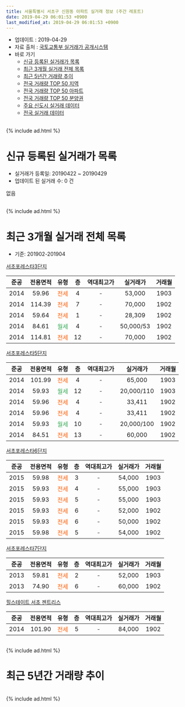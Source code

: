 ```yaml
---
title: 서울특별시 서초구 신원동 아파트 실거래 정보 (주간 레포트)
date: 2019-04-29 06:01:53 +0900
last_modified_at: 2019-04-29 06:01:53 +0900
---
```


* 업데이트 : 2019-04-29
* 자료 출처 : [국토교통부 실거래가 공개시스템](http://rt.molit.go.kr)
* 바로 가기
    * [신규 등록된 실거래가 목록](#신규-등록된-실거래가-목록)
    * [최근 3개월 실거래 전체 목록](#최근-3개월-실거래-전체-목록)
    * [최근 5년간 거래량 추이](#최근-5년간-거래량-추이)
    * [전국 거래량 TOP 50 지역](https://inasie.github.io/apt-trade-info/최근-3개월-전국에서-가장-거래가-많이-발생한-지역)
    * [전국 거래량 TOP 50 아파트](https://inasie.github.io/apt-trade-info/최근-3개월-전국에서-가장-거래가-많이-발생한-아파트)
    * [전국 거래량 TOP 50 분양권](https://inasie.github.io/apt-trade-info/최근-3개월-전국에서-가장-거래가-많이-발생한-분양권)
    * [주요 신도시 실거래 데이터](https://inasie.github.io/apt-trade-info/주요-신도시)
    * [전국 실거래 데이터](https://inasie.github.io/apt-trade-info/전국)
<br>
{% include ad.html %}
<br>

# 신규 등록된 실거래가 목록
* 실거래가 등록일: 20190422 ~ 20190429
* 업데이트 된 실거래 수: 0 건

없음

<br>
{% include ad.html %}
<br>

# 최근 3개월 실거래 전체 목록
* 기준: 201902-201904


[서초포레스타3단지](https://search.naver.com/search.naver?query=%EC%84%9C%EC%9A%B8%ED%8A%B9%EB%B3%84%EC%8B%9C+%EC%84%9C%EC%B4%88%EA%B5%AC+%EC%8B%A0%EC%9B%90%EB%8F%99+%EC%84%9C%EC%B4%88%ED%8F%AC%EB%A0%88%EC%8A%A4%ED%83%803%EB%8B%A8%EC%A7%80)

|준공|전용면적|유형|층|역대최고가|실거래가|거래월|
|:---:|:---:|:---:|:---:|:---:|:---:|:---:|
|2014|59.96|<span style="color:#ff5a00">전세</span>|4|<span style="color:#444444">-</span>|53,000|1903|
|2014|114.39|<span style="color:#ff5a00">전세</span>|7|<span style="color:#444444">-</span>|70,000|1902|
|2014|59.64|<span style="color:#ff5a00">전세</span>|1|<span style="color:#444444">-</span>|28,309|1902|
|2014|84.61|<span style="color:#34a853">월세</span>|4|<span style="color:#444444">-</span>|50,000/53|1902|
|2014|114.81|<span style="color:#ff5a00">전세</span>|12|<span style="color:#444444">-</span>|70,000|1902|

[서초포레스타5단지](https://search.naver.com/search.naver?query=%EC%84%9C%EC%9A%B8%ED%8A%B9%EB%B3%84%EC%8B%9C+%EC%84%9C%EC%B4%88%EA%B5%AC+%EC%8B%A0%EC%9B%90%EB%8F%99+%EC%84%9C%EC%B4%88%ED%8F%AC%EB%A0%88%EC%8A%A4%ED%83%805%EB%8B%A8%EC%A7%80)

|준공|전용면적|유형|층|역대최고가|실거래가|거래월|
|:---:|:---:|:---:|:---:|:---:|:---:|:---:|
|2014|101.99|<span style="color:#ff5a00">전세</span>|4|<span style="color:#444444">-</span>|65,000|1903|
|2014|59.93|<span style="color:#34a853">월세</span>|12|<span style="color:#444444">-</span>|20,000/110|1903|
|2014|59.96|<span style="color:#ff5a00">전세</span>|4|<span style="color:#444444">-</span>|33,411|1902|
|2014|59.96|<span style="color:#ff5a00">전세</span>|4|<span style="color:#444444">-</span>|33,411|1902|
|2014|59.93|<span style="color:#34a853">월세</span>|10|<span style="color:#444444">-</span>|20,000/100|1902|
|2014|84.51|<span style="color:#ff5a00">전세</span>|13|<span style="color:#444444">-</span>|60,000|1902|

[서초포레스타6단지](https://search.naver.com/search.naver?query=%EC%84%9C%EC%9A%B8%ED%8A%B9%EB%B3%84%EC%8B%9C+%EC%84%9C%EC%B4%88%EA%B5%AC+%EC%8B%A0%EC%9B%90%EB%8F%99+%EC%84%9C%EC%B4%88%ED%8F%AC%EB%A0%88%EC%8A%A4%ED%83%806%EB%8B%A8%EC%A7%80)

|준공|전용면적|유형|층|역대최고가|실거래가|거래월|
|:---:|:---:|:---:|:---:|:---:|:---:|:---:|
|2015|59.98|<span style="color:#ff5a00">전세</span>|3|<span style="color:#444444">-</span>|54,000|1903|
|2015|59.93|<span style="color:#ff5a00">전세</span>|4|<span style="color:#444444">-</span>|55,000|1903|
|2015|59.93|<span style="color:#ff5a00">전세</span>|5|<span style="color:#444444">-</span>|55,000|1903|
|2015|59.93|<span style="color:#ff5a00">전세</span>|6|<span style="color:#444444">-</span>|52,000|1902|
|2015|59.93|<span style="color:#ff5a00">전세</span>|6|<span style="color:#444444">-</span>|50,000|1902|
|2015|59.98|<span style="color:#ff5a00">전세</span>|5|<span style="color:#444444">-</span>|54,000|1902|

[서초포레스타7단지](https://search.naver.com/search.naver?query=%EC%84%9C%EC%9A%B8%ED%8A%B9%EB%B3%84%EC%8B%9C+%EC%84%9C%EC%B4%88%EA%B5%AC+%EC%8B%A0%EC%9B%90%EB%8F%99+%EC%84%9C%EC%B4%88%ED%8F%AC%EB%A0%88%EC%8A%A4%ED%83%807%EB%8B%A8%EC%A7%80)

|준공|전용면적|유형|층|역대최고가|실거래가|거래월|
|:---:|:---:|:---:|:---:|:---:|:---:|:---:|
|2013|59.81|<span style="color:#ff5a00">전세</span>|2|<span style="color:#444444">-</span>|52,000|1903|
|2013|74.90|<span style="color:#ff5a00">전세</span>|6|<span style="color:#444444">-</span>|60,000|1902|

[힐스테이트 서초 젠트리스](https://search.naver.com/search.naver?query=%EC%84%9C%EC%9A%B8%ED%8A%B9%EB%B3%84%EC%8B%9C+%EC%84%9C%EC%B4%88%EA%B5%AC+%EC%8B%A0%EC%9B%90%EB%8F%99+%ED%9E%90%EC%8A%A4%ED%85%8C%EC%9D%B4%ED%8A%B8+%EC%84%9C%EC%B4%88+%EC%A0%A0%ED%8A%B8%EB%A6%AC%EC%8A%A4)

|준공|전용면적|유형|층|역대최고가|실거래가|거래월|
|:---:|:---:|:---:|:---:|:---:|:---:|:---:|
|2014|101.90|<span style="color:#ff5a00">전세</span>|5|<span style="color:#444444">-</span>|84,000|1902|


<br>
{% include ad.html %}
<br>

# 최근 5년간 거래량 추이


<div style="width:100%;">
    <canvas id="deal_progress" height="200"></canvas>
</div>

<script>
new Chart(document.getElementById("deal_progress"), {
    type: 'line',
    data: {
        labels: ['201404','201405','201406','201407','201408','201409','201410','201411','201412','201501','201502','201503','201504','201505','201506','201507','201508','201509','201510','201511','201512','201601','201602','201603','201604','201605','201606','201607','201608','201609','201610','201611','201612','201701','201702','201703','201704','201705','201706','201707','201708','201709','201710','201711','201712','201801','201802','201803','201804','201805','201806','201807','201808','201809','201810','201811','201812','201901','201902','201903','201904'],
        datasets: [{
            label: '매매',
            pointRadius: 1,
            data: [0, 5, 6, 8, 5, 2, 4, 6, 6, 5, 7, 3, 4, 9, 11, 15, 10, 3, 3, 2, 0, 1, 1, 2, 3, 4, 5, 11, 9, 14, 10, 9, 3, 2, 9, 9, 13, 37, 23, 21, 8, 7, 6, 10, 9, 14, 5, 8, 2, 2, 2, 2, 11, 12, 3, 1, 4, 0, 0, 0, 0],
            borderColor: "rgba(255, 201, 14, 1)",
            backgroundColor: "rgba(255, 201, 14, 0.5)",
            fill: false,
            lineTension: 0
        },{
            label: '전월세',
            pointRadius: 1,
            data: [25, 8, 8, 18, 14, 10, 9, 14, 23, 14, 24, 25, 17, 20, 31, 26, 15, 7, 3, 4, 15, 12, 7, 8, 11, 7, 19, 22, 37, 18, 17, 11, 31, 11, 22, 15, 16, 19, 46, 19, 18, 8, 12, 14, 21, 23, 6, 9, 9, 11, 12, 16, 30, 12, 10, 14, 18, 13, 13, 7, 0],
            borderColor: "rgba(0, 141, 185, 1)",
            backgroundColor: "rgba(0, 141, 185, 0.5)",
            fill: false,
            lineTension: 0
        }
        ]
    },
    options: {
        responsive: true,
        title: {
            display: false
        },
        tooltips: {
            mode: 'index',
            intersect: false
        },
        hover: {
            mode: 'nearest',
            intersect: true
        },
        scales: {
            xAxes: [{
                display: true,
                scaleLabel: {
                    display: true,
                    labelString: '년/월'
                }
            }],
            yAxes: [{
                display: true,
                ticks: {
                    suggestedMin: 0,
                },
                scaleLabel: {
                    display: true,
                    labelString: '실거래 수'
                }
            }]
        }
    }
});

</script>


<br>
{% include ad.html %}
<br>

